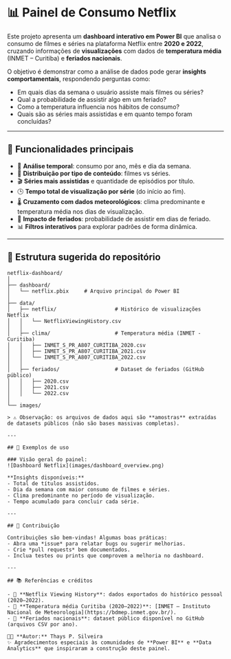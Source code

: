 # 📊 Painel de Consumo Netflix  

Este projeto apresenta um **dashboard interativo em Power BI** que analisa o consumo de filmes e séries na plataforma Netflix entre **2020 e 2022**, cruzando informações de **visualizações** com dados de **temperatura média** (INMET – Curitiba) e **feriados nacionais**.  

O objetivo é demonstrar como a análise de dados pode gerar **insights comportamentais**, respondendo perguntas como:  
- Em quais dias da semana o usuário assiste mais filmes ou séries?  
- Qual a probabilidade de assistir algo em um feriado?  
- Como a temperatura influencia nos hábitos de consumo?  
- Quais são as séries mais assistidas e em quanto tempo foram concluídas?  

---

## 🚀 Funcionalidades principais  

- 📅 **Análise temporal**: consumo por ano, mês e dia da semana.  
- 🍿 **Distribuição por tipo de conteúdo**: filmes vs séries.  
- 🎬 **Séries mais assistidas** e quantidade de episódios por título.  
- 🕒 **Tempo total de visualização por série** (do início ao fim).  
- 🌡️ **Cruzamento com dados meteorológicos**: clima predominante e temperatura média nos dias de visualização.  
- 🎉 **Impacto de feriados**: probabilidade de assistir em dias de feriado.  
- 📊 **Filtros interativos** para explorar padrões de forma dinâmica.  

---

## 📂 Estrutura sugerida do repositório  

```plaintext
netflix-dashboard/
│
├── dashboard/
│   └── netflix.pbix     # Arquivo principal do Power BI
│
├── data/
│   ├── netflix/                   # Histórico de visualizações Netflix
│   │   └── NetflixViewingHistory.csv
│   │
│   ├── clima/                     # Temperatura média (INMET - Curitiba)
│   │   ├── INMET_S_PR_A807_CURITIBA_2020.csv
│   │   ├── INMET_S_PR_A807_CURITIBA_2021.csv
│   │   └── INMET_S_PR_A807_CURITIBA_2022.csv
│   │
│   ├── feriados/                  # Dataset de feriados (GitHub público)
│   │   ├── 2020.csv
│   │   ├── 2021.csv
│   │   └── 2022.csv
│
└── images/

> ⚠️ Observação: os arquivos de dados aqui são **amostras** extraídas de datasets públicos (não são bases massivas completas).  

---

## 📸 Exemplos de uso  

### Visão geral do painel:
![Dashboard Netflix](images/dashboard_overview.png)  

**Insights disponíveis:**  
- Total de títulos assistidos.  
- Dia da semana com maior consumo de filmes e séries.  
- Clima predominante no período de visualização.  
- Tempo acumulado para concluir cada série.  

---

## 🤝 Contribuição  

Contribuições são bem-vindas! Algumas boas práticas:  
- Abra uma *issue* para relatar bugs ou sugerir melhorias.  
- Crie *pull requests* bem documentados.  
- Inclua testes ou prints que comprovem a melhoria no dashboard.  

---

## 📚 Referências e créditos  

- 📌 **Netflix Viewing History**: dados exportados do histórico pessoal (2020–2022).  
- 📌 **Temperatura média Curitiba (2020–2022)**: [INMET – Instituto Nacional de Meteorologia](https://bdmep.inmet.gov.br/).  
- 📌 **Feriados nacionais**: dataset público disponível no GitHub (arquivos CSV por ano).  

👩‍💻 **Autor:** Thays P. Silveira  
✨ Agradecimentos especiais às comunidades de **Power BI** e **Data Analytics** que inspiraram a construção deste painel.  
